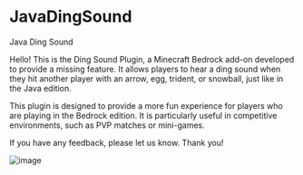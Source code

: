 # JavaDingSound
Java Ding Sound

Hello! This is the Ding Sound Plugin, a Minecraft Bedrock add-on developed to provide a missing feature. It allows players to hear a ding sound when they hit another player with an arrow, egg, trident, or snowball, just like in the Java edition.

This plugin is designed to provide a more fun experience for players who are playing in the Bedrock edition. It is particularly useful in competitive environments, such as PVP matches or mini-games.

If you have any feedback, please let us know. Thank you!

![image](https://user-images.githubusercontent.com/63880117/219979660-be604f3d-b65e-4989-b3c2-3c258266df65.png)

